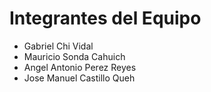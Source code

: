 # Integrantes del Equipo 
- Gabriel Chi Vidal
- Mauricio Sonda Cahuich 
- Angel Antonio Perez Reyes 
- Jose Manuel Castillo Queh
